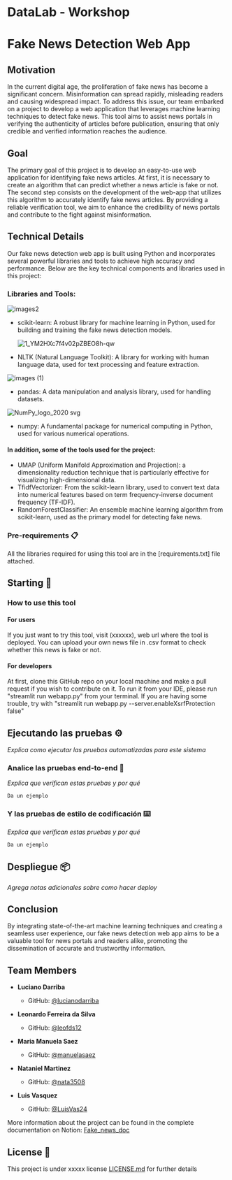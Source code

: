 # DataLab - Workshop

# Fake News Detection Web App

## Motivation
In the current digital age, the proliferation of fake news has become a significant concern. Misinformation can spread rapidly, misleading readers and causing widespread impact. To address this issue, our team embarked on a project to develop a web application that leverages machine learning techniques to detect fake news.
This tool aims to assist news portals in verifying the authenticity of articles before publication, ensuring that only credible and verified information reaches the audience.


## Goal
The primary goal of this project is to develop an easy-to-use web application for identifying fake news articles. 
At first, it is necessary to create an algorithm that can predict whether a news article is fake or not. The second step consists on the development of the web-app that utilizes this algorithm to accurately identify fake news articles. By providing a reliable verification tool, we aim to enhance the credibility of news portals and contribute to the fight against misinformation.


## Technical Details
Our fake news detection web app is built using Python and incorporates several powerful libraries and tools to achieve high accuracy and performance. Below are the key technical components and libraries used in this project:

### Libraries and Tools:

![images2](https://github.com/user-attachments/assets/b1ec8451-a649-4b09-8d3b-10cf9147f4e3)


* scikit-learn: A robust library for machine learning in Python, used for building and training the fake news detection models.

  ![1_YM2HXc7f4v02pZBEO8h-qw](https://github.com/user-attachments/assets/93aaef9f-6256-48ce-bdc4-f375734ee921)


  
* NLTK (Natural Language Toolkit): A library for working with human language data, used for text processing and feature extraction.
  
![images (1)](https://github.com/user-attachments/assets/be20e503-2bd8-4e3f-9051-592a5ef54865)



* pandas: A data manipulation and analysis library, used for handling datasets.

![NumPy_logo_2020 svg](https://github.com/user-attachments/assets/5442b112-f2f0-41f5-8d21-694069914138)



* numpy: A fundamental package for numerical computing in Python, used for various numerical operations.



#### In addition, some of the tools used for the project:
* UMAP (Uniform Manifold Approximation and Projection): a dimensionality reduction technique that is particularly effective for visualizing high-dimensional data.
* TfidfVectorizer: From the scikit-learn library, used to convert text data into numerical features based on term frequency-inverse document frequency (TF-IDF).
* RandomForestClassifier: An ensemble machine learning algorithm from scikit-learn, used as the primary model for detecting fake news.
  
### Pre-requirements 📋

All the libraries required for using this tool are in the [requirements.txt] file attached.


## Starting 🚀

### How to use this tool
#### For users
If you just want to try this tool, visit (xxxxxx), web url where the tool is deployed. You can upload your own news file in .csv format to check whether this news is fake or not.

#### For developers
At first, clone this GitHub repo on your local machine and make a pull request if you wish to contribute on it.
To run it from your IDE, please run "streamlit run webapp.py" from your terminal. 
If you are having some trouble, try with "streamlit run webapp.py --server.enableXsrfProtection false"   






## Ejecutando las pruebas ⚙️

_Explica como ejecutar las pruebas automatizadas para este sistema_

### Analice las pruebas end-to-end 🔩

_Explica que verifican estas pruebas y por qué_

```
Da un ejemplo
```

### Y las pruebas de estilo de codificación ⌨️

_Explica que verifican estas pruebas y por qué_

```
Da un ejemplo
```

## Despliegue 📦

_Agrega notas adicionales sobre como hacer deploy_




## Conclusion
By integrating state-of-the-art machine learning techniques and creating a seamless user experience, our fake news detection web app aims to be a valuable tool for news portals and readers alike, promoting the dissemination of accurate and trustworthy information. 

## Team Members

- **Luciano Darriba** 
  - GitHub: [@lucianodarriba](https://github.com/lucianodarriba)

- **Leonardo Ferreira da Silva** 
  - GitHub: [@leofds12](https://github.com/leofds12)

- **Maria Manuela Saez** 
  - GitHub: [@manuelasaez](https://github.com/manuelasaez)

- **Nataniel Martinez** 
  - GitHub: [@nata3508](https://github.com/Nata3508)

- **Luis Vasquez** 
  - GitHub: [@LuisVas24](https://github.com/LuisVas24)


More information about the project can be found in the complete documentation on Notion: [Fake_news_doc](https://www.notion.so/Fake-News-Project-Documentation-8dfd79c111b04254bc67b1c83e70a940?pvs=4)

## License 📄

This project is under xxxxx license [LICENSE.md](LICENSE.md) for further details



